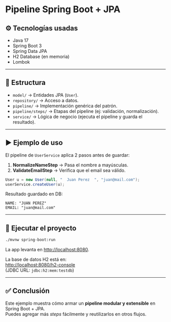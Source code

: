 # Pipeline Spring Boot + JPA

## ⚙️ Tecnologías usadas

- Java 17
- Spring Boot 3
- Spring Data JPA
- H2 Database (en memoria)
- Lombok

---

## 📂 Estructura

- `model/` → Entidades JPA (`User`).
- `repository/` → Acceso a datos.
- `pipeline/` → Implementación genérica del patrón.
- `pipeline/steps/` → Etapas del pipeline (ej: validación, normalización).
- `service/` → Lógica de negocio (ejecuta el pipeline y guarda el resultado).

---

## ▶️ Ejemplo de uso

El pipeline de `UserService` aplica 2 pasos antes de guardar:

1. **NormalizeNameStep** → Pasa el nombre a mayúsculas.  
2. **ValidateEmailStep** → Verifica que el email sea válido.  

```java
User u = new User(null, "  Juan Perez  ", "juan@mail.com");
userService.createUser(u);
```

Resultado guardado en DB:
```text
NAME: "JUAN PEREZ"
EMAIL: "juan@mail.com"
```

---

## 🚀 Ejecutar el proyecto

```bash
./mvnw spring-boot:run
```

La app levanta en [http://localhost:8080](http://localhost:8080).

La base de datos H2 está en:  
[http://localhost:8080/h2-console](http://localhost:8080/h2-console)  
(JDBC URL: `jdbc:h2:mem:testdb`)

---

## ✅ Conclusión

Este ejemplo muestra cómo armar un **pipeline modular y extensible** en Spring Boot + JPA.  
Puedes agregar más *steps* fácilmente y reutilizarlos en otros flujos.
